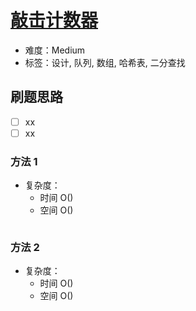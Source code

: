 # [敲击计数器](https://leetcode-cn.com/problems/design-hit-counter/)

- 难度：Medium
- 标签：设计, 队列, 数组, 哈希表, 二分查找

## 刷题思路

- [ ] xx
- [ ] xx

### 方法 1

- 复杂度：
    - 时间 O()
    - 空间 O()

``` js

```

### 方法 2

- 复杂度：
    - 时间 O()
    - 空间 O()

``` js

```
